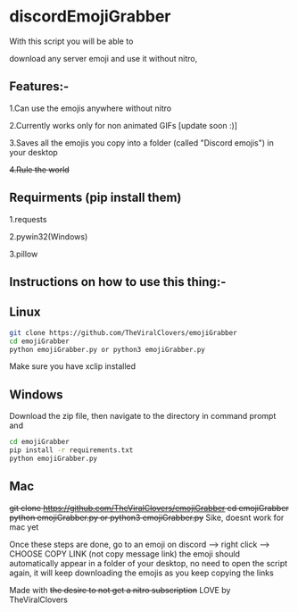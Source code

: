 # discordEmojiGrabber
With this script you will be able to

download any server emoji and use it without nitro,

## Features:-

  1.Can use the emojis anywhere without nitro
  
  2.Currently works only for non animated GIFs [update soon :)]
  
  3.Saves all the emojis you copy into a folder (called "Discord emojis") in your desktop
  
  ~~4.Rule the world~~
## Requirments (pip install them)
  1.requests
  
  2.pywin32(Windows)
    
  3.pillow
  
  
  ## Instructions on how to use this thing:-
   ## Linux
  ```sh
  git clone https://github.com/TheViralClovers/emojiGrabber
  cd emojiGrabber
  python emojiGrabber.py or python3 emojiGrabber.py
  ```
   Make sure you have xclip installed
   
  ## Windows
   Download the zip file, then navigate to the directory in command prompt and
  ```sh
  cd emojiGrabber
  pip install -r requirements.txt
  python emojiGrabber.py
  ```
  ## Mac
  ~~git clone https://github.com/TheViralClovers/emojiGrabber
  cd emojiGrabber
  python emojiGrabber.py or python3 emojiGrabber.py~~
  Sike, doesnt work for mac yet
    
Once these steps are done, go to an emoji on discord --> right click --> CHOOSE COPY LINK (not copy message link)
the emoji should automatically appear in a folder of your desktop, no need to open the script again, it will keep downloading the emojis as you keep copying the links
    
  Made with ~~the desire to not get a nitro subscription~~ LOVE by TheViralClovers
